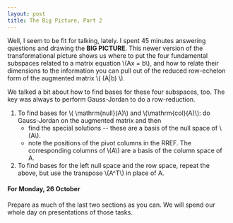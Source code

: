 ```yaml
---
layout: post
title: The Big Picture, Part 2
---
```


Well, I seem to be fit for talking, lately. I spent 45 minutes answering questions
and drawing the **BIG PICTURE**. This newer version of the transformational picture
shows us where to put the four fundamental subspaces related to a matrix
equation \\(Ax = b\\), and how to relate their dimensions to the information you
can pull out of the reduced row-echelon form of the augmented matrix \\( (A|b) \\).

We talked a bit about how to find bases for these four subspaces, too. The key was always
to perform Gauss-Jordan to do a row-reduction.
1. To find bases for \\( \mathrm{null}(A)\\) and \\(\mathrm{col}(A)\\): do
Gauss-Jordan on the augmented matrix and then
    * find the special solutions -- these are a basis of the null space of \\(A\\).
    * note the positions of the pivot columns in the RREF. The corresponding
    columns of \\(A\\) are a basis of the column space of A.
2. To find bases for the left null space and the row space, repeat the above, but
use the transpose \\(A^T\\) in place of A.

#### For Monday, 26 October

Prepare as much of the last two sections as you can. We will spend our whole day on
presentations of those tasks.
